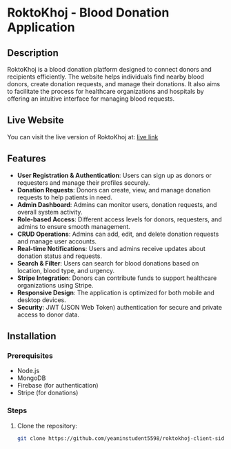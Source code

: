 # RoktoKhoj - Blood Donation Application

## Description
RoktoKhoj is a blood donation platform designed to connect donors and recipients efficiently. The website helps individuals find nearby blood donors, create donation requests, and manage their donations. It also aims to facilitate the process for healthcare organizations and hospitals by offering an intuitive interface for managing blood requests.

## Live Website
You can visit the live version of RoktoKhoj at: [live link](https://roktokhoj.web.app/)



## Features
- **User Registration & Authentication**: Users can sign up as donors or requesters and manage their profiles securely.
- **Donation Requests**: Donors can create, view, and manage donation requests to help patients in need.
- **Admin Dashboard**: Admins can monitor users, donation requests, and overall system activity.
- **Role-based Access**: Different access levels for donors, requesters, and admins to ensure smooth management.
- **CRUD Operations**: Admins can add, edit, and delete donation requests and manage user accounts.
- **Real-time Notifications**: Users and admins receive updates about donation status and requests.
- **Search & Filter**: Users can search for blood donations based on location, blood type, and urgency.
- **Stripe Integration**: Donors can contribute funds to support healthcare organizations using Stripe.
- **Responsive Design**: The application is optimized for both mobile and desktop devices.
- **Security**: JWT (JSON Web Token) authentication for secure and private access to donor data.

## Installation

### Prerequisites
- Node.js
- MongoDB
- Firebase (for authentication)
- Stripe (for donations)

### Steps
1. Clone the repository:
   ```bash
   git clone https://github.com/yeaminstudent5598/roktokhoj-client-side.git
